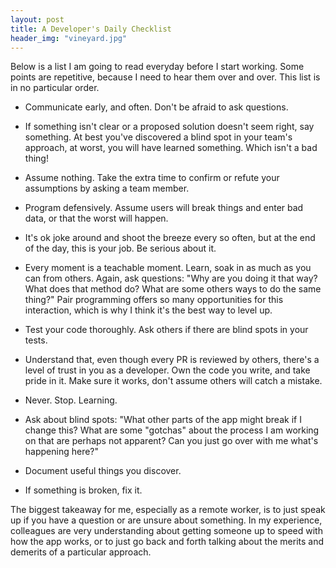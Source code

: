 ```yaml
---
layout: post
title: A Developer's Daily Checklist
header_img: "vineyard.jpg"
---
```

<p>Below is a list I am going to read everyday before I start working. Some points are repetitive, because I need to hear them over and over. This list is in no particular order.</p>

<ul>
<li><p>Communicate early, and often. Don't be afraid to ask questions.</p></li>
<li><p>If something isn't clear or a proposed solution doesn't seem right, say something. At best you've discovered a blind spot in your team's approach, at worst, you will have learned something. Which isn't a bad thing!</p></li>
<li><p>Assume nothing. Take the extra time to confirm or refute your assumptions by asking a team member.</p></li>
<li><p>Program defensively. Assume users will break things and enter bad data, or that the worst will happen.</p></li>
<li><p>It's ok joke around and shoot the breeze every so often, but at the end of the day, this is your job. Be serious about it.</p></li>
<li><p>Every moment is a teachable moment. Learn, soak in as much as you can from others. Again, ask questions: "Why are you doing it that way? What does that method do? What are some others ways to do the same thing?" Pair programming offers so many opportunities for this interaction, which is why I think it's the best way to level up.</p></li>
<li><p>Test your code thoroughly. Ask others if there are blind spots in your tests.</p></li>
<li><p>Understand that, even though every PR is reviewed by others, there's a level of trust in you as a developer. Own the code you write, and take pride in it. Make sure it works, don't assume others will catch a mistake.</p></li>
<li><p>Never. Stop. Learning.</p></li>
<li><p>Ask about blind spots: "What other parts of the app might break if I change this? What are some "gotchas" about the process I am working on that are perhaps not apparent? Can you just go over with me what's happening here?"</p></li>
<li><p>Document useful things you discover.</p></li>
<li><p>If something is broken, fix it.</p></li>
</ul>

<p>The biggest takeaway for me, especially as a remote worker, is to just speak up if you have a question or are unsure about something. In my experience, colleagues are very understanding about getting someone up to speed with how the app works, or to just go back and forth talking about the merits and demerits of a particular approach.</p>
